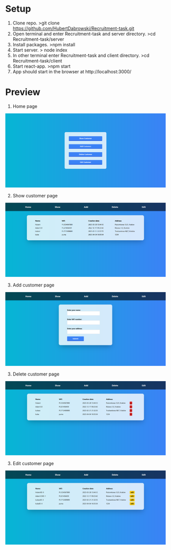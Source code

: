 # Setup<br>
1. Clone repo. >git clone https://github.com/HubertDabrowski/Recruitment-task.git
2. Open terminal and enter Recruitment-task and server directory. >cd Recruitment-task/server
3. Install packages. >npm install
4. Start server. > node index
5. In other terminal enter Recruitment-task and client directory. >cd Recruitment-task/client
6. Start react-app. >npm start
7. App should start in the browser at http://localhost:3000/

# Preview<br>
1. Home page

![image desc](./img/home.PNG)

2. Show customer page

![image desc](./img/show.PNG)

3. Add customer page

![image desc](./img/add.PNG)

3. Delete customer page

![image desc](./img/delete.PNG)

3. Edit customer page

![image desc](./img/edit.PNG)
